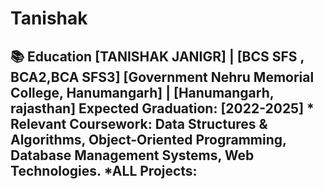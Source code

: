 # Tanishak
## 📚 Education  **[TANISHAK JANIGR]** | **[BCS SFS , BCA2,BCA SFS3]** **[Government Nehru Memorial College, Hanumangarh]** | **[Hanumangarh, rajasthan]** Expected Graduation: **[2022-2025]**  * Relevant Coursework: Data Structures &amp; Algorithms, Object-Oriented Programming, Database Management Systems, Web Technologies. *ALL Projects:
